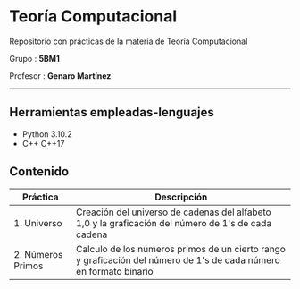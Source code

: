# Teoría Computacional

Repositorio con prácticas de la materia de Teoría Computacional 

Grupo : **5BM1**

Profesor : **Genaro Martínez**

----
## Herramientas empleadas-lenguajes

- Python 3.10.2
- C++ C++17

## Contenido
| Práctica | Descripción |
|  ----    |--------     |
|1. Universo  | Creación del universo de cadenas del alfabeto 1,0 y la graficación del número de 1's de cada cadena|
|2. Números Primos   | Calculo de los números primos de un cierto rango y graficación del número de 1's de cada número en formato binario |
